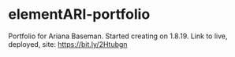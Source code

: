 # elementARI-portfolio
Portfolio for Ariana Baseman. Started creating on 1.8.19. 
Link to live, deployed, site:  https://bit.ly/2Htubgn

